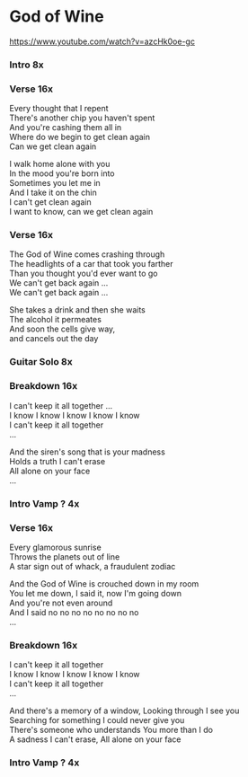 # God of Wine  
  
<https://www.youtube.com/watch?v=azcHk0oe-gc>  
  
### Intro  8x  
  
### Verse  16x  
  
Every thought that I repent  
There's another chip you haven't spent  
And you're cashing them all in  
Where do we begin to get clean again  
Can we get clean again  
  
I walk home alone with you  
In the mood you're born into  
Sometimes you let me in  
And I take it on the chin  
I can't get clean again  
I want to know, can we get clean again  
  
### Verse  16x  
  
The God of Wine comes crashing through  
The headlights of a car that took you farther  
Than you thought you'd ever want to go  
We can't get back again ...  
We can't get back again ...  
  
She takes a drink and then she waits  
The alcohol it permeates  
And soon the cells give way,  
and cancels out the day  
  
### Guitar Solo  8x  
  
### Breakdown  16x  
  
I can't keep it all together ...  
I know I know I know I know I know  
I can't keep it all together  
...  
  
And the siren's song that is your madness  
Holds a truth I can't erase  
All alone on your face  
...  
  
### Intro Vamp ?  4x  
  
### Verse  16x  
  
Every glamorous sunrise  
Throws the planets out of line  
A star sign out of whack, a fraudulent zodiac  
  
And the God of Wine is crouched down in my room  
You let me down, I said it, now I'm going down  
And you're not even around  
And I said no no no no no no no no  
...  
  
### Breakdown  16x  
  
I can't keep it all together  
I know I know I know I know I know  
I can't keep it all together  
...  
  
And there's a memory of a window, Looking through I see you  
Searching for something I could never give you  
There's someone who understands You more than I do  
A sadness I can't erase, All alone on your face  
  
### Intro Vamp ?  4x  
